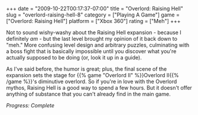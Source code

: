 +++
date = "2009-10-22T00:17:37-07:00"
title = "Overlord: Raising Hell"
slug = "overlord-raising-hell-8"
category = ["Playing A Game"]
game = ["Overlord: Raising Hell"]
platform = ["Xbox 360"]
rating = ["Meh"]
+++

Not to sound wishy-washy about the Raising Hell expansion - because I definitely <i>am</i> - but the last level brought my opinion of it back down to "meh."  More confusing level design and arbitrary puzzles, culminating with a boss fight that is basically impossible until you discover what you're actually supposed to be doing (or, look it up in a guide).

As I've said before, the humor is great; plus, the final scene of the expansion sets the stage for {{% game "Overlord II" %}}Overlord II{{% /game %}}'s diminutive overlord.  So if you're in love with the Overlord mythos, Raising Hell is a good way to spend a few hours.  But it doesn't offer anything of substance that you can't already find in the main game.

<i>Progress: Complete</i>